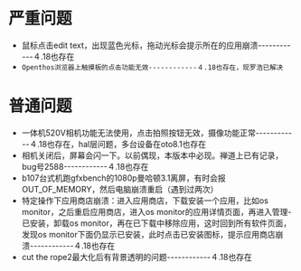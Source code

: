 # 严重问题
- 鼠标点击edit text，出现蓝色光标，拖动光标会提示所在的应用崩溃------------４.18也存在
- `Openthos浏览器上触摸板的点击功能无效------------４.18也存在，现罗浩已解决`

# 普通问题
- 一体机520V相机功能无法使用，点击拍照按钮无效，摄像功能正常------------４.18也存在，hal层问题，多台设备在oto8.1也存在
- 相机关闭后，屏幕会闪一下。以前偶现，本版本中必现。禅道上已有记录，bug号2588------------４.18也存在
- b107台式机跑gfxbench的1080p曼哈顿3.1离屏，有时会报OUT_OF_MEMORY，然后电脑崩溃重启（遇到过两次）
- 特定操作下应用商店崩溃：进入应用商店，下载安装一个应用，比如os monitor，之后重启应用商店，进入os monitor的应用详情页面，再进入管理-已安装，卸载os monitor，再在已下载中移除应用，这时回到所有软件页面，发现os monitor下面仍显示已安装，此时点击已安装图标，提示应用商店崩溃------------４.18也存在
- cut the rope2最大化后有背景透明的问题------------４.18也存在
